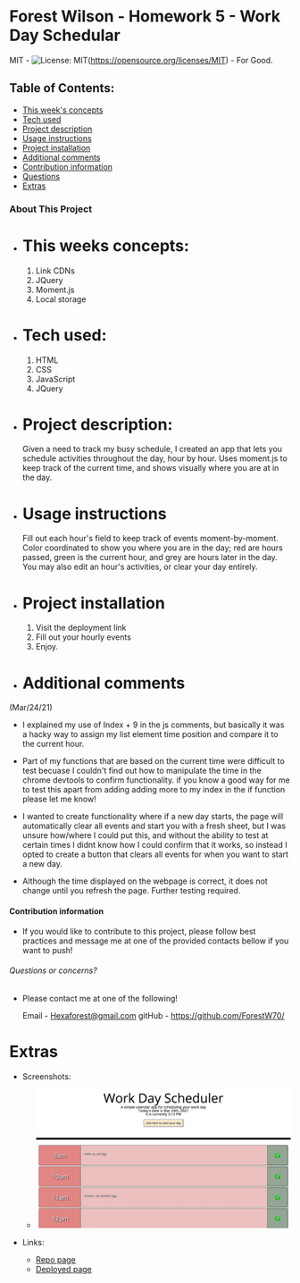 # Forest Wilson - Homework 5 - Work Day Schedular
MIT - ![License: MIT](https://img.shields.io/badge/License-MIT-yellow.svg)(https://opensource.org/licenses/MIT) - For Good.
<!-- Original deployment date: March 24th, 2021 -->

## Table of Contents:
- [This week's concepts](#this-weeks-concepts)
- [Tech used](#tech-used)
- [Project description](#project-description)
- [Usage instructions](#usage-instructions)
- [Project installation](#project-installation)
- [Additional comments](#additional-comments)
- [Contribution information](#contribution-information)
- [Questions](#questions-or-concerns)
- [Extras](#extras)


### About This Project

* # This weeks concepts:
  1. Link CDNs
  2. JQuery
  3. Moment.js
  4. Local storage

* # Tech used:
  1. HTML
  2. CSS
  3. JavaScript
  4. JQuery

* # Project description:
  Given a need to track my busy schedule, I created an app that lets you schedule activities throughout the day, hour by hour. Uses moment.js to keep track of the current time, and shows visually where you are at in the day.

* # Usage instructions
  Fill out each hour's field to keep track of events moment-by-moment. Color coordinated to show you where you are in the day; red are hours passed, green is the current hour, and grey are hours later in the day. You may also edit an hour's activities, or clear your day entirely.

* # Project installation
  1. Visit the deployment link
  2. Fill out your hourly events 
  3. Enjoy.
     
* # Additional comments
(Mar/24/21)  

  - I explained my use of Index + 9 in the js comments, but basically it was a hacky way to assign my list element time position and compare it to the current hour.

  - Part of my functions that are based on the current time were difficult to test becuase I couldn't find out how to manipulate the time in the chrome devtools to confirm functionality. if you know a good way for me to test this apart from adding adding more to my index in the if function please let me know!

  - I wanted to create functionality where if a new day starts, the page will automatically clear all events and start you with a fresh sheet, but I was unsure how/where I could put this, and without the ability to test at certain times I didnt know how I could confirm that it works, so instead I opted to create a button that clears all events for when you want to start a new day.

  - Although the time displayed on the webpage is correct, it does not change until you refresh the page. Further testing required.


#### Contribution information 

- If you would like to contribute to this project, please follow best practices and message me at one of the provided contacts bellow if you want to push!


###### Questions or concerns? 
* Please contact me at one of the following!

  Email - Hexaforest@gmail.com
  gitHub - https://github.com/ForestW70/


# Extras

* Screenshots:
  - ![Main page](./assets/images/planner-page-reg-size.png)

* Links:
  - [Repo page](https://github.com/ForestW70/Week-5-Workday-Scheduler)
  - [Deployed page](https://forestw70.github.io/Week-5-Workday-Scheduler/)
